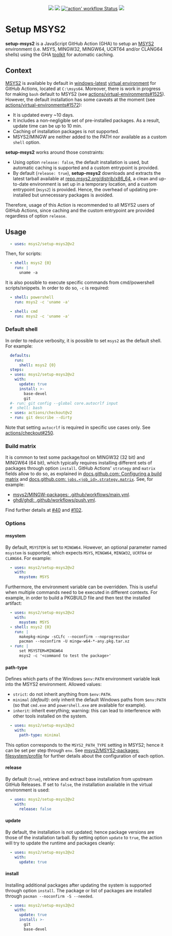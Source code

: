<p align="center">
  <a title="msys2.github.io" href="https://msys2.github.io"><img src="https://img.shields.io/website.svg?label=msys2.github.io&longCache=true&style=flat-square&url=http%3A%2F%2Fmsys2.github.io%2Findex.html&logo=github"></a><!--
  -->
  <a title="Join the chat at https://gitter.im/msys2/msys2" href="https://gitter.im/msys2/msys2"><img src="https://img.shields.io/badge/chat-on%20gitter-4db797.svg?longCache=true&style=flat-square&logo=gitter&logoColor=e8ecef"></a><!--
  -->
  <a title="'action' workflow Status" href="https://github.com/msys2/setup-msys2/actions?query=workflow%3Aaction"><img alt="'action' workflow Status" src="https://img.shields.io/github/workflow/status/msys2/setup-msys2/action?longCache=true&style=flat-square&label=action&logo=github"></a><!--
  -->
  <a title="Dependency Status" href="https://david-dm.org/msys2/setup-msys2"><img src="https://img.shields.io/david/msys2/setup-msys2.svg?longCache=true&style=flat-square&label=deps&logo=npm"></a>
</p>

# Setup MSYS2

**setup-msys2** is a JavaScript GitHub Action (GHA) to setup an [MSYS2](https://www.msys2.org/) environment (i.e. MSYS,
MINGW32, MINGW64, UCRT64 and/or CLANG64 shells) using the GHA [toolkit](https://github.com/actions/toolkit) for
automatic caching.

## Context

[MSYS2](https://www.msys2.org/) is available by default in [windows-latest](https://github.com/actions/virtual-environments/blob/master/images/win/Windows2019-Readme.md#msys2)
[virtual environment](https://github.com/actions/virtual-environments) for GitHub Actions, located at `C:\msys64`.
Moreover, there is work in progress for making `bash` default to MSYS2 (see [actions/virtual-environments#1525](https://github.com/actions/virtual-environments/issues/1525)).
However, the default installation has some caveats at the moment (see [actions/virtual-environments#1572](https://github.com/actions/virtual-environments/issues/1572)):

- It is updated every ~10 days.
- It includes a non-negligible set of pre-installed packages. As a result, update time can be up to 10 min.
- Caching of installation packages is not supported.
- MSYS2/MINGW are neither added to the PATH nor available as a custom `shell` option.

**setup-msys2** works around those constraints:

- Using option `release: false`, the default installation is used, but automatic caching is supported and a custom
entrypoint is provided.
- By default (`release: true`), **setup-msys2** downloads and extracts the latest tarball available at [repo.msys2.org/distrib/x86_64](http://repo.msys2.org/distrib/x86_64/),
a clean and up-to-date environment is set up in a temporary location, and a custom entrypoint (`msys2`) is provided.
Hence, the overhead of updating pre-installed but unnecessary packages is avoided.

Therefore, usage of this Action is recommended to all MSYS2 users of GitHub Actions, since caching and the custom
entrypoint are provided regardless of option `release`.

## Usage

```yaml
  - uses: msys2/setup-msys2@v2
```

Then, for scripts:

```yaml
  - shell: msys2 {0}
    run: |
      uname -a
```

It is also possible to execute specific commands from cmd/powershell scripts/snippets.
In order to do so, `-c` is required:

```yaml
  - shell: powershell
    run: msys2 -c 'uname -a'
```

```yaml
  - shell: cmd
    run: msys2 -c 'uname -a'
```

### Default shell

In order to reduce verbosity, it is possible to set `msys2` as the default shell. For example:

```yaml
  defaults:
    run:
      shell: msys2 {0}
  steps:
  - uses: msys2/setup-msys2@v2
    with:
      update: true
      install: >-
        base-devel
        git
  #- run: git config --global core.autocrlf input
  #  shell: bash
  - uses: actions/checkout@v2
  - run: git describe --dirty
```

Note that setting `autocrlf` is required in specific use cases only.
See [actions/checkout#250](https://github.com/actions/checkout/issues/250).

### Build matrix

It is common to test some package/tool on MINGW32 (32 bit) and MINGW64 (64 bit), which typically requires installing
different sets of packages through option `install`.
GitHub Actions' `strategy` and `matrix` fields allow to do so, as explained in [docs.github.com: Configuring a build matrix](https://docs.github.com/en/actions/configuring-and-managing-workflows/configuring-a-workflow#configuring-a-build-matrix)
and [docs.github.com: `jobs.<job_id>.strategy.matrix`](https://docs.github.com/en/actions/reference/workflow-syntax-for-github-actions#jobsjob_idstrategymatrix).
See, for example:

- [msys2/MINGW-packages: .github/workflows/main.yml](https://github.com/msys2/MINGW-packages/blob/master/.github/workflows/main.yml).
- [ghdl/ghdl: .github/workflows/push.yml](https://github.com/ghdl/ghdl/blob/99b542c849311c92e87e2c70d283de133c9d4093/.github/workflows/push.yml#L56-L102).

Find further details at [#40](https://github.com/msys2/setup-msys2/issues/40) and [#102](https://github.com/msys2/setup-msys2/issues/102).

### Options

#### msystem

By default, `MSYSTEM` is set to `MINGW64`. However, an optional parameter named `msystem` is supported, which expects
`MSYS`, `MINGW64`, `MINGW32`, `UCRT64` or `CLANG64`.
For example:

```yaml
  - uses: msys2/setup-msys2@v2
    with:
      msystem: MSYS
```

Furthermore, the environment variable can be overridden.
This is useful when multiple commands need to be executed in different contexts.
For example, in order to build a PKGBUILD file and then test the installed artifact:

```yaml
  - uses: msys2/setup-msys2@v2
    with:
      msystem: MSYS
  - shell: msys2 {0}
    run: |
      makepkg-mingw -sCLfc --noconfirm --noprogressbar
      pacman --noconfirm -U mingw-w64-*-any.pkg.tar.xz
  - run: |
      set MSYSTEM=MINGW64
      msys2 -c '<command to test the package>'
```

#### path-type

Defines which parts of the Windows `$env:PATH` environment variable leak into the MSYS2 environment.
Allowed values:

- `strict`: do not inherit anything from `$env:PATH`.
- `minimal` *(default)*: only inherit the default Windows paths from `$env:PATH` (so that `cmd.exe` and `powershell.exe`
  are available for example).
- `inherit`: inherit everything; warning: this can lead to interference with other tools installed on the system.

```yaml
  - uses: msys2/setup-msys2@v2
    with:
      path-type: minimal
```

This option corresponds to the `MSYS2_PATH_TYPE` setting in MSYS2; hence it can be set per step through `env`.
See [msys2/MSYS2-packages: filesystem/profile](https://github.com/msys2/MSYS2-packages/blob/915946a637e1f2b7e26e32782f3af322009293db/filesystem/profile#L28-L45)
for further details about the configuration of each option.

#### release

By default (`true`), retrieve and extract base installation from upstream GitHub Releases.
If set to `false`, the installation available in the virtual environment is used:

```yaml
  - uses: msys2/setup-msys2@v2
    with:
      release: false
```

#### update

By default, the installation is not updated; hence package versions are those of the installation tarball.
By setting option `update` to `true`, the action will try to update the runtime and packages cleanly:

```yaml
  - uses: msys2/setup-msys2@v2
    with:
      update: true
```

#### install

Installing additional packages after updating the system is supported through option `install`.
The package or list of packages are installed through `pacman --noconfirm -S --needed`.

```yaml
  - uses: msys2/setup-msys2@v2
    with:
      update: true
      install: >-
        git
        base-devel
```
